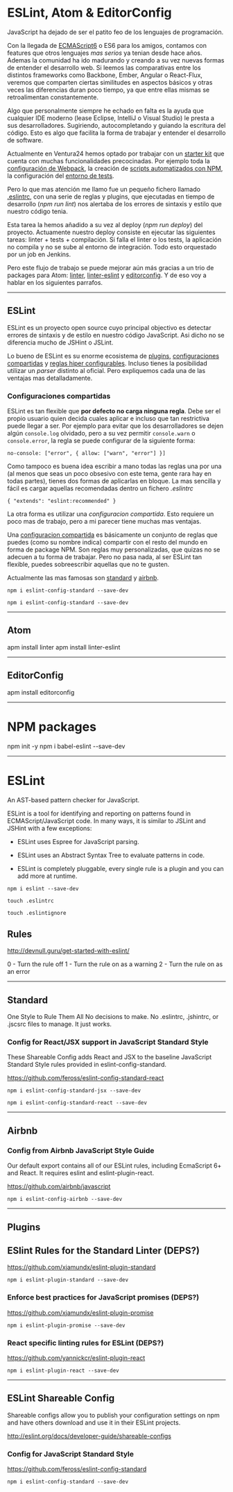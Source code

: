 # ESLint, Atom & EditorConfig

JavaScript ha dejado de ser el patito feo de los lenguajes de programación.

Con la llegada de [ECMAScript6](es6-features.org) o ES6 para los amigos, contamos
con features que otros lenguajes _mas serios_ ya tenian desde hace años. Ademas la comunidad
ha ido madurando y creando a su vez nuevas formas de entender el desarrollo web.
Si leemos las comparativas entre los distintos frameworks como Backbone,
Ember, Angular o React-Flux, veremos que comparten ciertas similitudes en aspectos
básicos y otras veces las diferencias duran poco tiempo, ya que entre ellas mismas
se retroalimentan constantemente.

Algo que personalmente siempre he echado en falta es la ayuda que cualquier IDE
moderno (lease Eclipse, IntelliJ o Visual Studio) le presta a sus desarrolladores.
Sugiriendo, autocompletando y guiando la escritura del código. Esto es algo que
facilita la forma de trabajar y entender el desarrollo de software.

Actualmente en Ventura24 hemos optado por trabajar con un [starter
kit](https://github.com/davezuko/react-redux-starter-kit) que cuenta con muchas
funcionalidades precocinadas. Por ejemplo toda la [configuración de Webpack](https://github.com/davezuko/react-redux-starter-kit/blob/master/build/webpack.config.js), la  creación de [scripts automatizados con NPM](https://github.com/davezuko/react-redux-starter-kit/blob/master/package.json), la configuración del [entorno de tests](https://github.com/davezuko/react-redux-starter-kit/blob/master/tests/test-bundler.js).

Pero lo que mas atención me llamo fue un pequeño fichero llamado [.eslintrc](https://github.com/davezuko/react-redux-starter-kit/blob/master/.eslintrc), con una serie de reglas y plugins, que ejecutadas en tiempo de
 desarrollo (_npm run lint_) nos alertaba de los errores de sintaxis y estilo que nuestro código tenia.

 Esta tarea la hemos añadido a su vez al deploy (_npm run deploy_)  del proyecto. Actuamente nuestro deploy consiste en ejecutar las siguientes tareas: linter + tests + compilación. Si falla el linter o los tests,
 la aplicación no compila y no se sube al entorno de integración.
 Todo esto orquestado por un job en Jenkins.

Pero este flujo de trabajo se puede mejorar aún más gracias a un trio de packages para Atom:
[linter](https://atom.io/packages/linter), [linter-eslint](https://github.com/AtomLinter/linter-eslint) y [editorconfig](https://github.com/sindresorhus/atom-editorconfig). Y de eso voy a hablar en los siguientes parrafos.

***

## ESLint

ESLint es un proyecto open source cuyo principal objectivo es detectar
errores de sintaxis y de estilo en nuestro código JavaScript.
Asi dicho no se diferencia mucho de JSHint o JSLint.

Lo bueno de ESLint es su enorme ecosistema de [plugins](https://www.npmjs.com/browse/keyword/eslintplugin), [configuraciones
compartidas](https://www.npmjs.com/browse/keyword/eslintconfig) y [reglas hiper configurables](http://eslint.org/docs/rules/). Incluso tienes la posibilidad utilizar
un _parser_ distinto al oficial. Pero expliquemos cada una de las ventajas mas detalladamente.

### Configuraciones compartidas

ESLint es tan flexible que **por defecto no carga ninguna regla**.
Debe ser el propio usuario quien decida cuales aplicar e incluso que tan restrictiva
puede llegar a ser. Por ejemplo para evitar que los desarrolladores se dejen algún <code>console.log</code>
olvidado, pero a su vez permitir <code>console.warn</code> o <code>console.error</code>,
la regla se puede configurar de la siguiente forma:

`no-console: ["error", { allow: ["warn", "error"] }]`

Como tampoco es buena idea escribir a mano todas las reglas una por una
(al menos que seas un poco obsesivo con este tema, gente rara hay en todas partes),
tienes dos formas de aplicarlas en bloque.
La mas sencilla y fácil es cargar aquellas recomendadas dentro un fichero _.eslintrc_

`{
    "extends": "eslint:recommended"
}`

La otra forma es utilizar una *configuracion compartida*. Esto requiere un poco
mas de trabajo, pero a mi parecer tiene muchas mas ventajas.

Una [configuracion compartida](https://www.npmjs.com/browse/keyword/eslintconfig)
es básicamente un conjunto de reglas que puedes (como su nombre indica) compartir con el resto del mundo en forma de package NPM. Son reglas muy personalizadas, que quizas no se adecuen a tu forma de trabajar.
Pero no pasa nada, al ser ESLint tan flexible, puedes sobreescribir aquellas que no te gusten.

Actualmente las mas famosas son [standard](https://github.com/feross/eslint-config-standard)
y [airbnb](https://github.com/airbnb/javascript).

`npm i eslint-config-standard --save-dev`

`npm i eslint-config-standard --save-dev`


****

## Atom

apm install linter
apm install linter-eslint

****

## EditorConfig

apm install editorconfig

***

# NPM packages

npm init -y
npm i babel-eslint --save-dev

***

# ESLint

An AST-based pattern checker for JavaScript.

ESLint is a tool for identifying and reporting on patterns found in ECMAScript/JavaScript code. In many ways, it is similar to JSLint and JSHint with a few exceptions:

* ESLint uses Espree for JavaScript parsing.

* ESLint uses an Abstract Syntax Tree to evaluate patterns in code.

* ESLint is completely pluggable, every single rule is a plugin and you can add more at runtime.

`npm i eslint --save-dev`

`touch .eslintrc`

`touch .eslintignore`

## Rules

http://devnull.guru/get-started-with-eslint/

0 - Turn the rule off
1 - Turn the rule on as a warning
2 - Turn the rule on as an error

***

## Standard

One Style to Rule Them All
No decisions to make. No .eslintrc, .jshintrc, or .jscsrc files to manage. It just works.

### Config for React/JSX support in JavaScript Standard Style

These Shareable Config adds React and JSX to the baseline JavaScript Standard Style rules provided in eslint-config-standard.

https://github.com/feross/eslint-config-standard-react

`npm i eslint-config-standard-jsx --save-dev`

`npm i eslint-config-standard-react --save-dev`

***

## Airbnb

### Config from Airbnb JavaScript Style Guide

Our default export contains all of our ESLint rules, including EcmaScript 6+ and React.
It requires eslint and eslint-plugin-react.

https://github.com/airbnb/javascript

`npm i eslint-config-airbnb --save-dev`

***

## Plugins

## ESlint Rules for the Standard Linter (DEPS?)

https://github.com/xjamundx/eslint-plugin-standard

`npm i eslint-plugin-standard --save-dev`

### Enforce best practices for JavaScript promises (DEPS?)

https://github.com/xjamundx/eslint-plugin-promise

`npm i eslint-plugin-promise --save-dev`

### React specific linting rules for ESLint (DEPS?)

https://github.com/yannickcr/eslint-plugin-react

`npm i eslint-plugin-react --save-dev`

***

## ESLint Shareable Config

Shareable configs allow you to publish your configuration settings on npm and have others download and use it in their ESLint projects.

http://eslint.org/docs/developer-guide/shareable-configs

### Config for JavaScript Standard Style

https://github.com/feross/eslint-config-standard

`npm i eslint-config-standard --save-dev`
